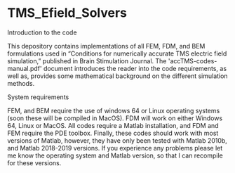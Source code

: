 # TMS_Efield_Solvers
Introduction to the code

This depository contains implementations of all FEM, FDM, and BEM formulations used in “Conditions for numerically accurate TMS electric field simulation,” published in Brain Stimulation Journal. The 'accTMS-codes-manual.pdf' document introduces the reader into the code requirements, as well as, provides some mathematical background on the different simulation methods.

System requirements

FEM, and BEM require the use of windows 64 or Linux operating systems (soon these will be compiled in MacOS). FDM will work on either Windows 64, Linux or MacOS. All codes require a Matlab installation, and FDM and FEM require the PDE toolbox. Finally, these codes should work with most versions of Matlab, however, they have only been tested with Matlab 2010b, and Matlab 2018-2019 versions. If you experience any problems please let me know the operating system and Matlab version, so that I can recompile for these versions. 

